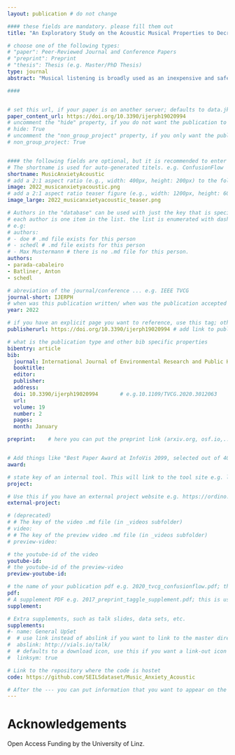 ```yaml
---
layout: publication # do not change

#### these fields are mandatory. please fill them out
title: "An Exploratory Study on the Acoustic Musical Properties to Decrease Self-Perceived Anxiety" # title of your publication 

# choose one of the following types:
# "paper": Peer-Reviewed Journal and Conference Papers
# "preprint": Preprint
# "thesis": Thesis (e.g. Master/PhD Thesis)
type: journal
abstract: "Musical listening is broadly used as an inexpensive and safe method to reduce self-perceived anxiety. This strategy is based on the emotivist assumption claiming that emotions are not only recognised in music but induced by it. Yet, the acoustic properties of musical work capable of reducing anxiety are still under-researched. To fill this gap, we explore whether the acoustic parameters relevant in music emotion recognition are also suitable to identify music with relaxing properties. As an anxiety indicator, the positive statements from the six-item Spielberger State-Trait Anxiety Inventory, a self-reported score from 3 to 12, are taken. A user-study with 50 participants assessing the relaxing potential of four musical pieces was conducted; subsequently, the acoustic parameters were evaluated. Our study shows that when using classical Western music to reduce self-perceived anxiety, tonal music should be considered. In addition, it also indicates that harmonicity is a suitable indicator of relaxing music, while the role of scoring and dynamics in reducing non-pathological listener distress should be further investigated." # insert the abstract of your publication between the quotes; you can use html e.g. to make links (<a></a>) or generate bold (<b></b>) etc. text 

####


# set this url, if your paper is on another server; defaults to data.jku-vds-lab.at
paper_content_url: https://doi.org/10.3390/ijerph19020994
# uncomment the "hide" property, if you do not want the publication to be displayed on the website (usually you don't need this)
# hide: True
# uncomment the "non_group_project" property, if you only want the publication to be displayed on your personal page (i.e. publications where you contributed, but does not have anything to do with the Vis Group e.g. Master Thesis,...)
# non_group_project: True


#### the following fields are optional, but it is recommended to enter as much information as possible
# The shortname is used for auto-generated titels. e.g. ConfusionFlow
shortname: MusicAnxietyAcoustic
# add a 2:1 aspect ratio (e.g., width: 400px, height: 200px) to the folder /assets/images/papers/ e.g. 2020_tvcg_confusionflow.png
image: 2022_musicanxietyacoustic.png
# add a 2:1 aspect ratio teaser figure (e.g., width: 1200px, height: 600px) to the folder /assets/images/papers/ e.g. 2020_tvcg_confusionflow_teaser.png
image_large: 2022_musicanxietyacoustic_teaser.png

# Authors in the "database" can be used with just the key that is specified in the corresponding .md file (usually it is the lastname in lower case e.g. doe). Authors that do not have an individual page here should be stated with their full name (e.g. John Doe)
# each author is one item in the list. the list is enumerated with dashes ("-")
# e.g:
# authors:
# - doe # .md file exists for this person
# - schedl # .md file exists for this person
# - Max Mustermann # there is no .md file for this person.
authors:
- parada-cabaleiro
- Batliner, Anton 
- schedl

# abreviation of the journal/conference ... e.g. IEEE TVCG
journal-short: IJERPH
# when was this publication written/ when was the publication accepted (e.g. 2020)
year: 2022

# if you have an explicit page you want to reference, use this tag; otherwise it will be generated from your doi
publisherurl: https://doi.org/10.3390/ijerph19020994 # add link to publisher page of your publication

# what is the publication type and other bib specific properties
bibentry: article
bib:
  journal: International Journal of Environmental Research and Public Health # e.g. IEEE Transactions on Visualization and Computer Graphics (to appear)
  booktitle:
  editor: 
  publisher: 
  address: 
  doi: 10.3390/ijerph19020994		# e.g.10.1109/TVCG.2020.3012063
  url: 
  volume: 19
  number: 2
  pages: 
  month: January

preprint:	 # here you can put the preprint link (arxiv.org, osf.io,...) e.g. https://arxiv.org/abs/1910.00969


# Add things like "Best Paper Award at InfoVis 2099, selected out of 4000 submissions"
award:

# state key of an internal tool. This will link to the tool site e.g. lineup (usually not needed)
project: 

# Use this if you have an external project website e.g. https://ordino.caleydoapp.org/
external-project: 

# (deprecated)
# # The key of the video .md file (in _videos subfolder)
# video: 
# # The key of the preview video .md file (in _videos subfolder)
# preview-video:

# the youtube-id of the video
youtube-id: 
# the youtube-id of the preview-video
preview-youtube-id: 

# the name of your publication pdf e.g. 2020_tvcg_confusionflow.pdf; this is usually uploaded to the caleydo aws server
pdf: 
# A supplement PDF e.g. 2017_preprint_taggle_supplement.pdf; this is usually uploaded to the caleydo aws server
supplement: 

# Extra supplements, such as talk slides, data sets, etc.
supplements:
#- name: General UpSet
#  # use link instead of abslink if you want to link to the master directory
#  abslink: http://vials.io/talk/
#  # defaults to a download icon, use this if you want a link-out icon
#  linksym: true

# Link to the repository where the code is hostet
code: https://github.com/SEILSdataset/Music_Anxiety_Acoustic

# After the --- you can put information that you want to appear on the website using markdown formatting or HTML. A good example are acknowledgements, extra references, an erratum, etc.
---
```


# Acknowledgements

Open Access Funding by the University of Linz.
